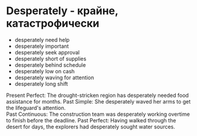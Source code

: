 # Desperately - крайне, катастрофически


- desperately need help 
- desperately important
- desperately seek approval  
- desperately short of supplies
- desperately behind schedule  
- desperately low on cash  
- desperately waving for attention
- desperately long shift


Present Perfect:  The drought-stricken region has desperately needed food assistance for months.
Past Simple:  She desperately waved her arms to get the lifeguard's attention.  
Past Continuous:  The construction team was desperately working overtime to finish before the deadline.
Past Perfect:   Having walked through the desert for days, the explorers had desperately sought water sources.
